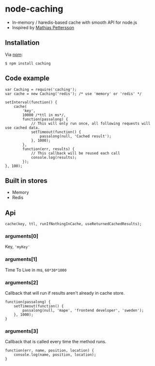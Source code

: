 # node-caching

* In-memory / haredis-based cache with smooth API for node.js
* Inspired by [Mathias Pettersson](https://github.com/mape/node-caching)

## Installation

Via [npm](http://github.com/isaacs/npm):

    $ npm install caching

## Code example
    var Caching = require('caching');
    var cache = new Caching('redis'); /* use 'memory' or 'redis' */
    
    setInterval(function() {
        cache(
            'key',
            10000 /*ttl in ms*/,
            function(passalong) {
                // This will only run once, all following requests will use cached data.
                setTimeout(function() {
                    passalong(null, 'Cached result');
                }, 1000);
            },
            function(err, results) {
                // This callback will be reused each call
                console.log(results);
            });
    }, 100);

## Built in stores
* Memory
* Redis

## Api

    cache(key, ttl, runIfNothingInCache, useReturnedCachedResults);

### arguments[0]
Key, `'myKey'`
### arguments[1]
Time To Live in ms, `60*30*1000`
### arguments[2]
Callback that will run if results aren't already in cache store.

    function(passalong) {
        setTimeout(function() {
            passalong(null, 'mape', 'frontend developer', 'sweden');
        }, 1000);
    }

### arguments[3]
Callback that is called every time the method runs.

    function(err, name, position, location) {
        console.log(name, position, location);
    }